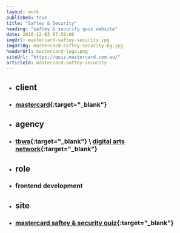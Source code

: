 ```yaml
---
layout: work
published: true
title: "Saftey & Security"
heading: "saftey & security quiz website"
date: 2016-12-03 07:58:00
imgUrl: mastercard-saftey-security.jpg
imgUrlBg: mastercard-saftey-security-bg.jpg
headerUrl: mastercard-logo.png
siteUrl: "https://quiz.mastercard.com.au/"
articleId: mastercard-saftey-security
---
```


* ## client
* ### [mastercard](https://mastercard.com.au/){:target="_blank"}
* ## agency
* ### [tbwa](http://www.whybintbwagroup.com.au){:target="_blank"} \ [digital arts network](http://www.digitalartsnetwork.com.au){:target="_blank"}
* ## role
* ### frontend development
* ## site
* ### [mastercard saftey & security quiz](https://quiz.mastercard.com.au/){:target="_blank"}